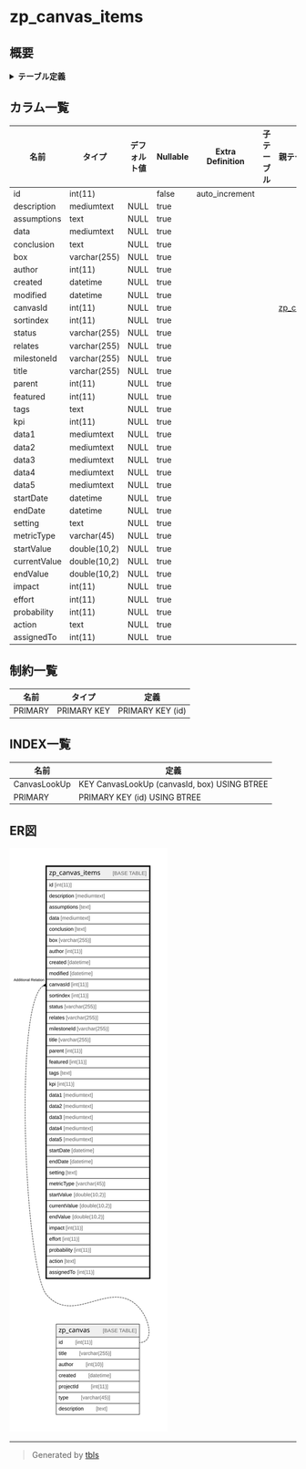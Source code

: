 # zp_canvas_items

## 概要

<details>
<summary><strong>テーブル定義</strong></summary>

```sql
CREATE TABLE `zp_canvas_items` (
  `id` int(11) NOT NULL AUTO_INCREMENT,
  `description` mediumtext DEFAULT NULL,
  `assumptions` text DEFAULT NULL,
  `data` mediumtext DEFAULT NULL,
  `conclusion` text DEFAULT NULL,
  `box` varchar(255) DEFAULT NULL,
  `author` int(11) DEFAULT NULL,
  `created` datetime DEFAULT NULL,
  `modified` datetime DEFAULT NULL,
  `canvasId` int(11) DEFAULT NULL,
  `sortindex` int(11) DEFAULT NULL,
  `status` varchar(255) DEFAULT NULL,
  `relates` varchar(255) DEFAULT NULL,
  `milestoneId` varchar(255) DEFAULT NULL,
  `title` varchar(255) DEFAULT NULL,
  `parent` int(11) DEFAULT NULL,
  `featured` int(11) DEFAULT NULL,
  `tags` text DEFAULT NULL,
  `kpi` int(11) DEFAULT NULL,
  `data1` mediumtext DEFAULT NULL,
  `data2` mediumtext DEFAULT NULL,
  `data3` mediumtext DEFAULT NULL,
  `data4` mediumtext DEFAULT NULL,
  `data5` mediumtext DEFAULT NULL,
  `startDate` datetime DEFAULT NULL,
  `endDate` datetime DEFAULT NULL,
  `setting` text DEFAULT NULL,
  `metricType` varchar(45) DEFAULT NULL,
  `startValue` double(10,2) DEFAULT NULL,
  `currentValue` double(10,2) DEFAULT NULL,
  `endValue` double(10,2) DEFAULT NULL,
  `impact` int(11) DEFAULT NULL,
  `effort` int(11) DEFAULT NULL,
  `probability` int(11) DEFAULT NULL,
  `action` text DEFAULT NULL,
  `assignedTo` int(11) DEFAULT NULL,
  PRIMARY KEY (`id`),
  KEY `CanvasLookUp` (`canvasId`,`box`)
) ENGINE=InnoDB DEFAULT CHARSET=utf8mb4 COLLATE=utf8mb4_unicode_ci
```

</details>

## カラム一覧

| 名前           | タイプ          | デフォルト値       | Nullable | Extra Definition | 子テーブル      | 親テーブル                     | コメント     |
| ------------ | ------------ | ------------ | -------- | ---------------- | ---------- | ------------------------- | -------- |
| id           | int(11)      |              | false    | auto_increment   |            |                           |          |
| description  | mediumtext   | NULL         | true     |                  |            |                           |          |
| assumptions  | text         | NULL         | true     |                  |            |                           |          |
| data         | mediumtext   | NULL         | true     |                  |            |                           |          |
| conclusion   | text         | NULL         | true     |                  |            |                           |          |
| box          | varchar(255) | NULL         | true     |                  |            |                           |          |
| author       | int(11)      | NULL         | true     |                  |            |                           |          |
| created      | datetime     | NULL         | true     |                  |            |                           |          |
| modified     | datetime     | NULL         | true     |                  |            |                           |          |
| canvasId     | int(11)      | NULL         | true     |                  |            | [zp_canvas](zp_canvas.md) |          |
| sortindex    | int(11)      | NULL         | true     |                  |            |                           |          |
| status       | varchar(255) | NULL         | true     |                  |            |                           |          |
| relates      | varchar(255) | NULL         | true     |                  |            |                           |          |
| milestoneId  | varchar(255) | NULL         | true     |                  |            |                           |          |
| title        | varchar(255) | NULL         | true     |                  |            |                           |          |
| parent       | int(11)      | NULL         | true     |                  |            |                           |          |
| featured     | int(11)      | NULL         | true     |                  |            |                           |          |
| tags         | text         | NULL         | true     |                  |            |                           |          |
| kpi          | int(11)      | NULL         | true     |                  |            |                           |          |
| data1        | mediumtext   | NULL         | true     |                  |            |                           |          |
| data2        | mediumtext   | NULL         | true     |                  |            |                           |          |
| data3        | mediumtext   | NULL         | true     |                  |            |                           |          |
| data4        | mediumtext   | NULL         | true     |                  |            |                           |          |
| data5        | mediumtext   | NULL         | true     |                  |            |                           |          |
| startDate    | datetime     | NULL         | true     |                  |            |                           |          |
| endDate      | datetime     | NULL         | true     |                  |            |                           |          |
| setting      | text         | NULL         | true     |                  |            |                           |          |
| metricType   | varchar(45)  | NULL         | true     |                  |            |                           |          |
| startValue   | double(10,2) | NULL         | true     |                  |            |                           |          |
| currentValue | double(10,2) | NULL         | true     |                  |            |                           |          |
| endValue     | double(10,2) | NULL         | true     |                  |            |                           |          |
| impact       | int(11)      | NULL         | true     |                  |            |                           |          |
| effort       | int(11)      | NULL         | true     |                  |            |                           |          |
| probability  | int(11)      | NULL         | true     |                  |            |                           |          |
| action       | text         | NULL         | true     |                  |            |                           |          |
| assignedTo   | int(11)      | NULL         | true     |                  |            |                           |          |

## 制約一覧

| 名前      | タイプ         | 定義               |
| ------- | ----------- | ---------------- |
| PRIMARY | PRIMARY KEY | PRIMARY KEY (id) |

## INDEX一覧

| 名前           | 定義                                           |
| ------------ | -------------------------------------------- |
| CanvasLookUp | KEY CanvasLookUp (canvasId, box) USING BTREE |
| PRIMARY      | PRIMARY KEY (id) USING BTREE                 |

## ER図

![er](zp_canvas_items.svg)

---

> Generated by [tbls](https://github.com/k1LoW/tbls)
